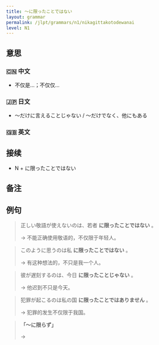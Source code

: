 ```yaml
---
title: 〜に限ったことではない
layout: grammar
permalink: /jlpt/grammars/n1/nikagittakotodewanai
level: N1
---
```


## 意思

### 🇨🇳 中文

- 不仅是...；不仅仅...

### 🇯🇵 日文

- 〜だけに言えることじゃない / 〜だけでなく、他にもある

### 🇬🇧 英文


## 接续

- N + に限ったことではない

## 备注


## 例句

> 正しい敬語が使えないのは、若者 **に限ったことではない** 。
>
> → 不能正确使用敬语的，不仅限于年轻人。

> このように思うのは私 **に限ったことではない** 。
>
> → 有这种想法的，不只是我一个人。

> 彼が遅刻するのは、今日 **に限ったことじゃない** 。
>
> → 他迟到不只是今天。

> 犯罪が起こるのは私の国 **に限ったことではありません** 。
>
> → 犯罪的发生不仅限于我国。

> **「〜に限らず」**
>
> → 

